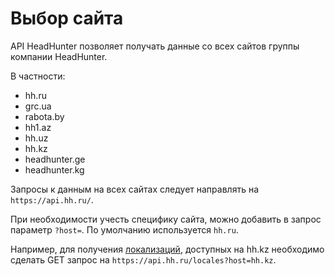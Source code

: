 # Выбор сайта

API HeadHunter позволяет получать данные со всех сайтов группы компании
HeadHunter.

В частности:

* hh.ru
* grc.ua
* rabota.by
* hh1.az
* hh.uz
* hh.kz
* headhunter.ge
* headhunter.kg

Запросы к данным на всех сайтах следует направлять на `https://api.hh.ru/`.

При необходимости учесть специфику сайта, можно добавить в запрос параметр
`?host=`. По умолчанию используется `hh.ru`.

Например, для получения [локализаций](locales.md), доступных на hh.kz необходимо
сделать GET запрос на `https://api.hh.ru/locales?host=hh.kz`.
